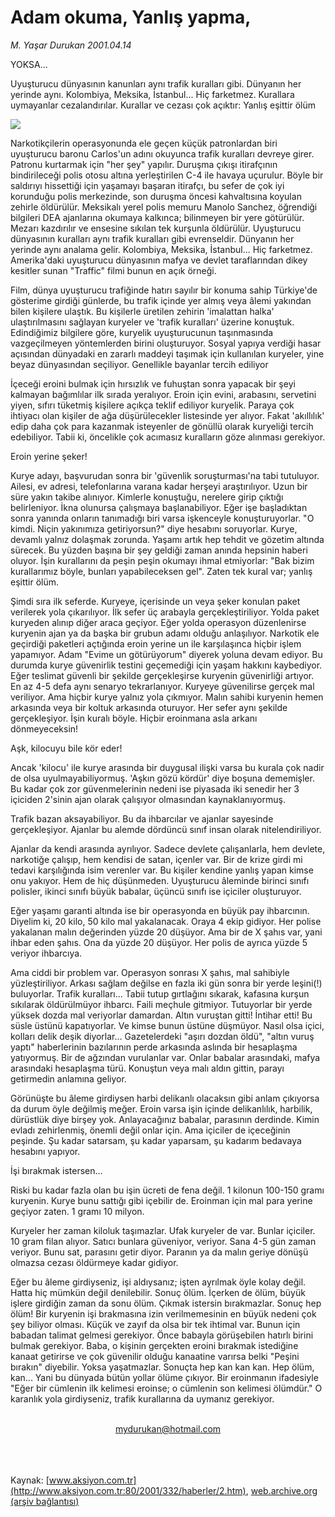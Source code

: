 # Adam okuma, Yanlış yapma,

*M. Yaşar Durukan 2001.04.14*

<div>
 <p class="baslik">
  YOKSA...
 </p>
 <p class="spot">
  Uyuşturucu dünyasının kanunları aynı trafik kuralları gibi. Dünyanın her yerinde aynı. Kolombiya, Meksika, İstanbul... Hiç farketmez. Kurallara uymayanlar cezalandırılar. Kurallar ve cezası çok açıktır: Yanlış eşittir ölüm
 </p>
 <p class="metin">
 </p>
 <img border="0" src="/web/20020113171803im_/http://www.aksiyon.com.tr/2001/332/resimler/Adam.jpg"/>
 <p class="metin">
  Narkotikçilerin operasyonunda ele geçen küçük patronlardan biri uyuşturucu baronu Carlos'un adını okuyunca trafik kuralları devreye girer. Patronu kurtarmak için "her şey" yapılır. Duruşma çıkışı itirafçının bindirileceği polis otosu altına yerleştirilen C-4 ile havaya uçurulur. Böyle bir saldırıyı hissettiği için yaşamayı başaran itirafçı, bu sefer de çok iyi korunduğu polis merkezinde, son duruşma öncesi kahvaltısına koyulan zehirle öldürülür. Meksikalı yerel polis memuru Manolo Sanchez, öğrendiği bilgileri DEA ajanlarına okumaya kalkınca; bilinmeyen bir yere götürülür. Mezarı kazdırılır ve ensesine sıkılan tek kurşunla öldürülür. Uyuşturucu dünyasının kuralları aynı trafik kuralları gibi evrenseldir. Dünyanın her yerinde aynı analama gelir. Kolombiya, Meksika, İstanbul... Hiç farketmez. Amerika'daki uyuşturucu dünyasının mafya ve devlet taraflarından dikey kesitler sunan "Traffic" filmi bunun en açık örneği.
 </p>
 <p class="metin">
  Film, dünya uyuşturucu trafiğinde hatırı sayılır bir konuma sahip Türkiye'de gösterime girdiği günlerde, bu trafik içinde yer almış veya âlemi yakından bilen kişilere ulaştık. Bu kişilerle üretilen zehirin 'imalattan halka' ulaştırılmasını sağlayan kuryeler ve 'trafik kuralları' üzerine konuştuk. Edindiğimiz bilgilere göre, kuryelik uyuşturucunun taşınmasında vazgeçilmeyen yöntemlerden birini oluşturuyor. Sosyal yapıya verdiği hasar açısından dünyadaki en zararlı maddeyi taşımak için kullanılan kuryeler, yine beyaz dünyasından seçiliyor. Genellikle bayanlar tercih ediliyor
 </p>
 <p class="metin">
  İçeceği eroini bulmak için hırsızlık ve fuhuştan sonra yapacak bir şeyi kalmayan bağımlılar ilk sırada yeralıyor. Eroin için evini, arabasını, servetini yiyen, sıfırı tüketmiş kişilere açıkça teklif ediliyor kuryelik. Paraya çok ihtiyacı olan kişiler de ağa düşürülecekler listesinde yer alıyor. Fakat 'akıllılık' edip daha çok para kazanmak isteyenler de gönüllü olarak kuryeliği tercih edebiliyor. Tabii ki, öncelikle çok acımasız kuralların göze alınması gerekiyor.
 </p>
 <p class="metin">
  Eroin yerine şeker!
 </p>
 <p class="metin">
  Kurye adayı, başvurudan sonra bir 'güvenlik soruşturması'na tabi tutuluyor. Ailesi, ev adresi, telefonlarına varana kadar herşeyi araştırılıyor. Uzun bir süre yakın takibe alınıyor. Kimlerle konuştuğu, nerelere girip çıktığı belirleniyor. İkna olunursa çalışmaya başlanabiliyor. Eğer işe başladıktan sonra yanında onların tanımadığı biri varsa işkenceyle konuşturuyorlar. "O kimdi. Niçin yakınımıza getiriyorsun?" diye hesabını soruyorlar. Kurye, devamlı yalnız dolaşmak zorunda. Yaşamı artık hep tehdit ve gözetim altında sürecek. Bu yüzden başına bir şey geldiği zaman anında hepsinin haberi oluyor. İşin kurallarını da peşin peşin okumayı ihmal etmiyorlar: "Bak bizim kurallarımız böyle, bunları yapabileceksen gel". Zaten tek kural var; yanlış eşittir ölüm.
 </p>
 <p class="metin">
  Şimdi sıra ilk seferde. Kuryeye, içerisinde un veya şeker konulan paket verilerek yola çıkarılıyor. İlk sefer üç arabayla gerçekleştiriliyor. Yolda paket kuryeden alınıp diğer araca geçiyor. Eğer yolda operasyon düzenlenirse kuryenin ajan ya da başka bir grubun adamı olduğu anlaşılıyor. Narkotik ele geçirdiği paketleri açtığında eroin yerine un ile karşılaşınca hiçbir işlem yapamıyor. Adam "Evime un götürüyorum" diyerek yoluna devam ediyor.  Bu durumda kurye güvenirlik testini geçemediği için yaşam hakkını kaybediyor. Eğer teslimat güvenli bir şekilde gerçekleşirse kuryenin güvenirliği artıyor. En az 4-5 defa aynı senaryo tekrarlanıyor. Kuryeye güvenilirse gerçek mal veriliyor. Ama hiçbir kurye yalnız yola çıkmıyor. Malın sahibi kuryenin hemen arkasında veya bir koltuk arkasında oturuyor. Her sefer aynı şekilde gerçekleşiyor. İşin kuralı böyle. Hiçbir eroinmana asla arkanı dönmeyeceksin!
 </p>
 <p class="metin">
  Aşk, kilocuyu bile kör eder!
 </p>
 <p class="metin">
  Ancak 'kilocu' ile kurye arasında bir duygusal ilişki varsa bu kurala çok nadir de olsa uyulmayabiliyormuş. 'Aşkın gözü kördür' diye boşuna dememişler.  Bu kadar çok zor güvenmelerinin nedeni ise piyasada iki senedir her 3 içiciden 2'sinin ajan olarak çalışıyor olmasından kaynaklanıyormuş.
 </p>
 <p class="metin">
  Trafik bazan aksayabiliyor. Bu da ihbarcılar ve ajanlar sayesinde gerçekleşiyor. Ajanlar bu alemde dördüncü sınıf insan olarak nitelendiriliyor.
 </p>
 <p class="metin">
  Ajanlar da kendi arasında ayrılıyor. Sadece devlete çalışanlarla,  hem devlete, narkotiğe çalışıp, hem kendisi de satan, içenler var. Bir de krize girdi mi tedavi karşılığında isim verenler var. Bu kişiler kendine yanlış yapan kimse onu yakıyor. Hem de hiç düşünmeden. Uyuşturucu âleminde birinci sınıfı polisler, ikinci sınıfı büyük babalar, üçüncü sınıfı ise içiciler oluşturuyor.
 </p>
 <p class="metin">
  Eğer yaşamı garanti altında ise bir operasyonda en büyük pay ihbarcının. Diyelim ki, 20 kilo, 50 kilo mal yakalanacak. Oraya 4 ekip gidiyor. Her polise yakalanan malın değerinden yüzde 20 düşüyor. Ama bir de X şahıs var, yani ihbar eden şahıs.  Ona da yüzde 20 düşüyor. Her polis de ayrıca yüzde 5 veriyor ihbarcıya.
 </p>
 <p class="metin">
  Ama ciddi bir problem var. Operasyon sonrası X şahıs, mal sahibiyle yüzleştiriliyor. Arkası sağlam değilse en fazla iki gün sonra bir yerde leşini(!) buluyorlar. Trafik kuralları... Tabii tutup gırtlağını sıkarak, kafasına kurşun sıkılarak öldürülmüyor ihbarcı. Faili meçhule gitmiyor. Tutuyorlar bir yerde yüksek dozda mal veriyorlar damardan. Altın vuruştan gitti! İntihar etti! Bu süsle üstünü kapatıyorlar. Ve kimse bunun üstüne düşmüyor. Nasıl olsa içici, kolları delik deşik diyorlar... Gazetelerdeki "aşırı dozdan öldü", "altın vuruş yaptı" haberlerinin bazılarının perde arkasında aslında bir hesaplaşma yatıyormuş. Bir de ağzından vurulanlar var. Onlar babalar arasındaki, mafya arasındaki hesaplaşma türü. Konuştun veya malı aldın gittin, parayı getirmedin anlamına geliyor.
 </p>
 <p class="metin">
  Görünüşte bu âleme girdiysen harbi delikanlı olacaksın gibi anlam çıkıyorsa da durum öyle değilmiş meğer. Eroin varsa işin içinde delikanlılık, harbilik, dürüstlük diye birşey yok. Anlayacağınız babalar, parasının derdinde. Kimin evladı zehirlenmiş, önemli değil onlar için. Ama içiciler de içeceğinin peşinde. Şu kadar satarsam, şu kadar yaparsam, şu kadarım bedavaya hesabını yapıyor.
 </p>
 <p class="metin">
  İşi bırakmak istersen...
 </p>
 <p class="metin">
  Riski bu kadar fazla olan bu işin ücreti de fena değil. 1 kilonun 100-150 gramı kuryenin. Kurye bunu sattığı gibi içebilir de. Eroinman için mal para yerine geçiyor zaten. 1 gramı 10 milyon.
 </p>
 <p class="metin">
  Kuryeler her zaman kiloluk taşımazlar. Ufak kuryeler de var. Bunlar içiciler. 10 gram filan alıyor. Satıcı bunlara güveniyor, veriyor. Sana 4-5 gün zaman veriyor. Bunu sat, parasını getir diyor. Paranın ya da malın geriye dönüşü olmazsa cezası öldürmeye kadar gidiyor.
 </p>
 <p class="metin">
  Eğer bu âleme girdiyseniz, işi aldıysanız; işten ayrılmak öyle kolay değil. Hatta hiç mümkün değil denilebilir. Sonuç ölüm. İçerken de ölüm, büyük işlere girdiğin zaman da sonu ölüm. Çıkmak istersin bırakmazlar. Sonuç hep ölüm! Bir kuryenin işi brakmasına izin verilmemesinin en büyük nedeni çok şey biliyor olması. Küçük ve zayıf da olsa bir tek ihtimal var. Bunun için babadan talimat gelmesi gerekiyor. Önce babayla görüşebilen hatırlı birini bulmak gerekiyor. Baba, o kişinin gerçekten eroini bırakmak istediğine kanaat getirirse ve çok güvenilir olduğu kanaatine varırsa belki "Peşini bırakın" diyebilir. Yoksa yaşatmazlar. Sonuçta hep kan kan kan. Hep ölüm, kan... Yani bu dünyada bütün yollar ölüme çıkıyor. Bir eroinmanın ifadesiyle "Eğer bir cümlenin ilk kelimesi eroinse; o cümlenin son kelimesi ölümdür." O karanlık yola girdiyseniz, trafik kurallarına da uymanız gerekiyor.
 </p>
 <br/>
 <center>
  <a class="anaorta" href="http://web.archive.org/web/20020113171803/mailto:mydurukan@hotmail.com">
   mydurukan@hotmail.com
  </a>
 </center>
 <br/>
 <br/>
 <br/>
</div>

Kaynak: [www.aksiyon.com.tr](http://www.aksiyon.com.tr:80/2001/332/haberler/2.htm), [web.archive.org (arşiv bağlantısı)](http://web.archive.org/web/20020113171803/http://www.aksiyon.com.tr:80/2001/332/haberler/2.htm)
